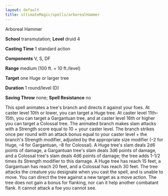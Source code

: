 ```yaml
---
layout: default
title: ultimateMagic/spells/arborealHammer
---
```

Arboreal Hammer

**School** transmutation; **Level** druid 4

**Casting Time** 1 standard action

**Components** V, S, DF

**Range** medium (100 ft. + 10 ft./level)

**Target** one Huge or larger tree

**Duration** 1 round/level (D)

**Saving Throw** none; **Spell Resistance** no

This spell animates a tree's branch and directs it against your foes. At caster level 10th or lower, you can target a Huge tree. At caster level 11th–15th, you can target a Gargantuan tree, and at caster level 16th or higher you can target a Colossal tree. The animated branch makes slam attacks with a Strength score equal to 10 + your caster level. The branch strikes once per round with an attack bonus equal to your caster level + the branch's Strength modifier, adjusted by the appropriate size modifier (–2 for Huge, –4 for Gargantuan, –8 for Colossal). A Huge tree's slam deals 2d6 points of damage, a Gargantuan tree's slam deals 3d6 points of damage, and a Colossal tree's slam deals 4d6 points of damage; the tree adds 1-1/2 times its Strength modifier to this damage. A Huge tree has reach 15 feet, a Gargantuan has reach 20 feet, and a Colossal has reach 30 feet. The tree attacks the creature you designate when you cast the spell, and is unable to move. You can direct the tree against a new target as a move action. The tree does not gain a bonus for flanking, nor can it help another combatant flank. It cannot attack a foe you cannot see.

